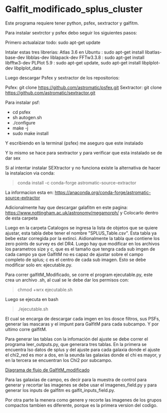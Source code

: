 # Galfit_modificado_splus_cluster

Este programa requiere tener python, psfex, sextractor y galfitm.

Para instalar sextrctor y psfex debo seguir los siguientes pasos:

Primero actualaizar todo:
sudo apt-get update

Intalar estas tres librerias:
Atlas 3.6 en Ubuntu : sudo apt-get install libatlas-base-dev libblas-dev liblapack-dev
FFTw3.3.8 : sudo apt-get install libfftw3-dev
PLPlot 5.9 : sudo apt-get update, sudo apt-get install libplplot-dev libplplot_data

Luego descargar Psfex y sextractor de los repositorios:

Psfex: git clone https://github.com/astromatic/psfex.git
Sextractor: git clone https://github.com/astromatic/sextractor.git 

Para instalar psf:

- cd psfex
- sh autogen.sh
- ./configure
- make -j
- sudo make install

Y escribiendo en la terminal (psfex) me aseguro que este instalado 

Y lo mismo se hace para sextractor y para verificar que esta instalado se de dar sex

Si al intentar instalar SEXtractor y no funciona existe la alternativa de hacer la instalacion via conda:
> conda install -c conda-forge astromatic-source-extractor

La informacion esta en: https://anaconda.org/conda-forge/astromatic-source-extractor

Adicionalmente hay que descargar galafitm en este pagina: https://www.nottingham.ac.uk/astronomy/megamorph/
y Colocarlo dentro de esta carpeta

Luego en la carpeta Catalogos se ingresa la lista de objetos que se quiere ajustar, esta tabla debe tener el nombre "SPLUS_Table.csv". Esta tabla ya bebe estar corregida por la extinci. Aidionalmente la tabla que contiene los zero points de survey es del DR4. Luego hay que modificar en los archivos los parametros size y c, que es el tamaño que tengra cada sub imgen de cada campo ya que GalfitM no es capaz de ajustar sobre el campo completo de splus; c es el centro de cada sub imagen. Esto se debe modificar solo en: ejecutable.py.

Para correr galfitM_Modificado, se corre el program ejecutable.py, este crea un archivo .sh, al cual se le debe dar los permisos con:

> chmod +wrx ejecutable.sh

Luego se ejecuta en bash

> ./ejecutable.sh

El cual se encarga de descargar cada imgen en los dosce filtros, sus PSFs, generar las mascaras y el impunt para GalfitM para cada subcampo. Y por ultimo corre galfitM.

Para generar las tablas con la infomación del ajuste se debe correr el programa leer_outputs.py, que generara tres tablas. En la primera se encuentra lso datos de splus y del ajuste para cada galaxia donde el ajuste el chi2_red es mor a dos, en la seunda las galaxias donde el chi es mayor, y en la tercera se encuentran los Chi2 por subcampo.

[Diagrama de flujo de GalfitM_modificado](https://github.com/GMontaguth/GalfitM_modificado/blob/main/diagrama_flujo.png)

Para las galaxias de campo, es decir para la muestra de control para generar y recortar las imagenes se debe usar el imagenes_field.py y para generar los inputs de galfitm es galfit_inputs_field.py.

Por otra parte la menera como genere y recorte las imagenes de los grupos compactos tambien es diferente, porque es la primera version del codigo.
